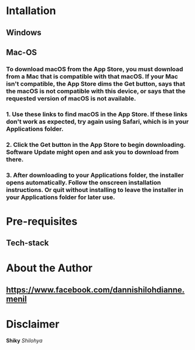 # Intallation
## Windows
##



## Mac-OS
 ### To download macOS from the App Store, you must download from a Mac that is compatible with that macOS. If your Mac isn't compatible, the App Store dims the Get button, says that the macOS is not compatible with this device, or says that the requested version of macOS is not available.
 ### 1. Use these links to find macOS in the App Store. If these links don't work as expected, try again using Safari, which is in your Applications folder.
 ### 2. Click the Get button in the App Store to begin downloading. Software Update might open and ask you to download from there.
 ### 3. After downloading to your Applications folder, the installer opens automatically. Follow the onscreen installation instructions. Or quit without installing to leave the installer in your Applications folder for later use.


# Pre-requisites
  ## Tech-stack
  ### 
# About the Author
  ## 
  ## https://www.facebook.com/dannishilohdianne.menil

  # Disclaimer
  **Shiky**
  _Shilohya_
